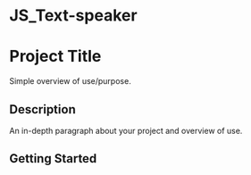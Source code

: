 # JS_Text-speaker
# Project Title

Simple overview of use/purpose.

## Description

An in-depth paragraph about your project and overview of use.

## Getting Started

